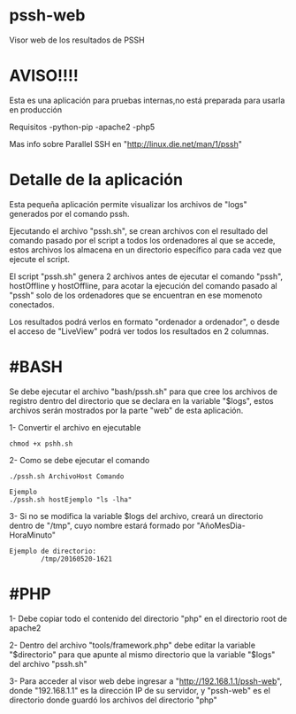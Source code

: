 # pssh-web
Visor web de los resultados de PSSH

AVISO!!!!
======
Esta es una aplicación para pruebas internas,no está preparada para usarla en producción

Requisitos
	-python-pip
	-apache2
	-php5

Mas info sobre Parallel SSH en "http://linux.die.net/man/1/pssh"

Detalle de la aplicación
======
Esta pequeña aplicación permite visualizar los archivos de "logs" generados por el comando pssh.

Ejecutando el archivo "pssh.sh", se crean archivos con el resultado del comando pasado por el script a todos los ordenadores al que se accede, estos archivos los almacena en un directorio específico para cada vez que ejecute el script.

El script "pssh.sh" genera 2 archivos antes de ejecutar el comando "pssh", hostOffline y hostOffline, para acotar la ejecución del comando pasado al "pssh" solo de los ordenadores que se encuentran en ese momenoto conectados.

Los resultados podrá verlos en formato "ordenador a ordenador", o desde el acceso de "LiveView" podrá ver todos los resultados en 2 columnas.


#BASH
======
Se debe ejecutar el archivo "bash/pssh.sh" para que cree los archivos de registro dentro del directorio que se declara en la variable "$logs", estos archivos serán mostrados por la parte "web" de esta aplicación.

1- Convertir el archivo en ejecutable

	chmod +x pshh.sh

2- Como se debe ejecutar el comando

	./pssh.sh ArchivoHost Comando

	Ejemplo
	./pssh.sh hostEjemplo "ls -lha"

3- Si no se modifica la variable $logs del archivo, creará un directorio dentro de "/tmp", cuyo nombre estará formado por "AñoMesDia-HoraMinuto"

	Ejemplo de directorio:
			/tmp/20160520-1621



#PHP
======
1- Debe copiar todo el contenido del directorio "php" en el directorio root de apache2

2- Dentro del archivo "tools/framework.php" debe editar la variable "$directorio" para que apunte al mismo directorio que la variable "$logs" del archivo "pssh.sh"

3- Para acceder al visor web debe ingresar a "http://192.168.1.1/pssh-web", donde "192.168.1.1" es la dirección IP de su servidor, y "pssh-web" es el directorio donde guardó los archivos del directorio "php"


